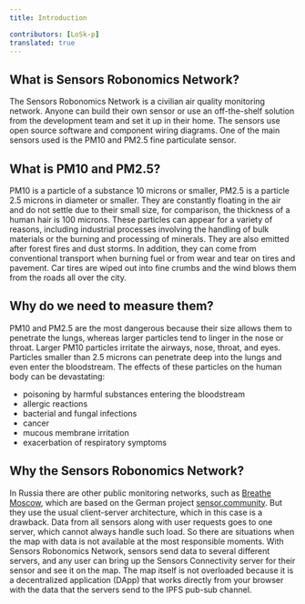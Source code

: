 ```yaml
---
title: Introduction

contributors: [LoSk-p]
translated: true
---
```


## What is Sensors Robonomics Network?

The Sensors Robonomics Network is a civilian air quality monitoring network. Anyone can build their own sensor or use an off-the-shelf solution from the development team and set it up in their home. 
The sensors use open source software and component wiring diagrams. One of the main sensors used is the PM10 and PM2.5 fine particulate sensor.

## What is PM10 and PM2.5?

PM10 is a particle of a substance 10 microns or smaller, PM2.5 is a particle 2.5 microns in diameter or smaller. 
They are constantly floating in the air and do not settle due to their small size, for comparison, the thickness of a human hair is 100 microns.
These particles can appear for a variety of reasons, including industrial processes involving the handling of bulk materials or the burning and processing of minerals. 
They are also emitted after forest fires and dust storms. In addition, they can come from conventional transport when burning fuel or from wear and tear on tires and pavement. 
Car tires are wiped out into fine crumbs and the wind blows them from the roads all over the city.

## Why do we need to measure them?

PM10 and PM2.5 are the most dangerous because their size allows them to penetrate the lungs, whereas larger particles tend to linger in the nose or throat. 
Larger PM10 particles irritate the airways, nose, throat, and eyes. Particles smaller than 2.5 microns can penetrate deep into the lungs and even enter the bloodstream. 
The effects of these particles on the human body can be devastating:
- poisoning by harmful substances entering the bloodstream
- allergic reactions
- bacterial and fungal infections
- cancer
- mucous membrane irritation
- exacerbation of respiratory symptoms

## Why the Sensors Robonomics Network?

In Russia there are other public monitoring networks, such as [Breathe Moscow](https://breathe.moscow/), which are based on the German project [sensor.community](https://sensor.community/ru/). 
But they use the usual client-server architecture, which in this case is a drawback. Data from all sensors along with user requests goes to one server, 
which cannot always handle such load. So there are situations when the map with data is not available at the most 
responsible moments. With Sensors Robonomics Network, sensors send data to several different servers, and any user can bring up the Sensors Connectivity server for their sensor and see it on the map. 
The map itself is not overloaded because it is a decentralized application (DApp) that works directly from your browser with the data that the servers send to the IPFS pub-sub channel.
